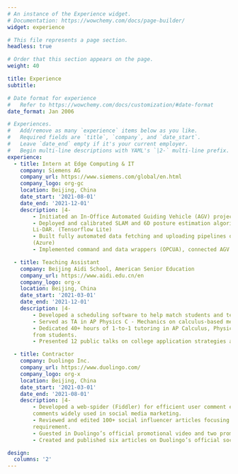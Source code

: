 ```yaml
---
# An instance of the Experience widget.
# Documentation: https://wowchemy.com/docs/page-builder/
widget: experience

# This file represents a page section.
headless: true

# Order that this section appears on the page.
weight: 40

title: Experience
subtitle:

# Date format for experience
#   Refer to https://wowchemy.com/docs/customization/#date-format
date_format: Jan 2006

# Experiences.
#   Add/remove as many `experience` items below as you like.
#   Required fields are `title`, `company`, and `date_start`.
#   Leave `date_end` empty if it's your current employer.
#   Begin multi-line descriptions with YAML's `|2-` multi-line prefix.
experience:
  - title: Intern at Edge Computing & IT
    company: Siemens AG
    company_url: https://www.siemens.com/global/en.html
    company_logo: org-gc
    location: Beijing, China
    date_start: '2021-08-01'
    date_end: '2021-12-01'
    description: |4-
        - Initiated an In‑Office Automated Guiding Vehicle (AGV) project based on Raspberry Pi 4 with Debian 11 OS, utilizing Robot Operating System (ROS 2) and Tensorflow Lite for SLAM, obstacle bypassing, and automated guiding features. (C, Python, Bash)
        - Deployed and calibrated SLAM and 6D posture estimation algorithms for AGV’s vision system, using multiple Intel D435 RGB‑D cameras and a
        Li‑DAR. (Tensorflow Lite)
        - Built fully automated data fetching and uploading pipelines on AGV for system parameters monitoring through cloud‑based applications.
        (Azure)
        - Implemented command and data wrappers (OPCUA), connected AGV to Siemens factory IoT network system as an IoT device.

  - title: Teaching Assistant
    company: Beijing Aidi School, American Senior Education
    company_url: https://www.aidi.edu.cn/en
    company_logo: org-x
    location: Beijing, China
    date_start: '2021-03-01'
    date_end: '2021-12-01'
    description: |4-
        - Developed a scheduling software to help match students and teachers’ time‑slot preferences, improved scheduling efficiency 10x with stable matching algorithm (Python).
        - Served as TA in AP Physics C ‑ Mechanics on calculus‑based mechanics for a class of 25 students.
        - Dedicated 40+ hours of 1‑to‑1 tutoring in AP Calculus, Physics, Chemistry, and Computer Science, receiving a wide range of positive reviews
        from students.
        - Presented 12 public talks on college application strategies and student well‑being, each had 30+ attendees.

  - title: Contractor
    company: Duolingo Inc.
    company_url: https://www.duolingo.com/
    company_logo: org-x
    location: Beijing, China
    date_start: '2021-03-01'
    date_end: '2021-08-01'
    description: |4-
        - Developed a web‑spider (Fiddler) for efficient user comment extraction and classification (Tensorflow) from Huawei app store, with fetched
        comments widely used in social media marketing.
        - Reviewed and edited 100+ social influencer articles focusing on social media marketing, ensured 100 percent of all articles satisfy company
        requirement.
        - Guested in Duolingo’s official promotional video and two promotional live talks.
        - Created and published six articles on Duolingo’s official social media account with every article achieved 1000+ views in the initial week.

design:
  columns: '2'
---
```

